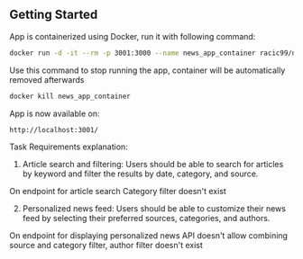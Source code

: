 ## Getting Started

App is containerized using Docker, run it with following command:

```bash
docker run -d -it --rm -p 3001:3000 --name news_app_container racic99/news-app
```

Use this command to stop running the app, container will be automatically removed afterwards

```bash
docker kill news_app_container
```

App is now available on:

```bash
http://localhost:3001/
```

Task Requirements explanation:

1. Article search and filtering: Users should be able to search for articles by keyword and
   filter the results by date, category, and source.

On endpoint for article search Category filter doesn't exist

2. Personalized news feed: Users should be able to customize their news feed by
   selecting their preferred sources, categories, and authors.

On endpoint for displaying personalized news API doesn't allow combining source and category filter, author filter doesn't exist
